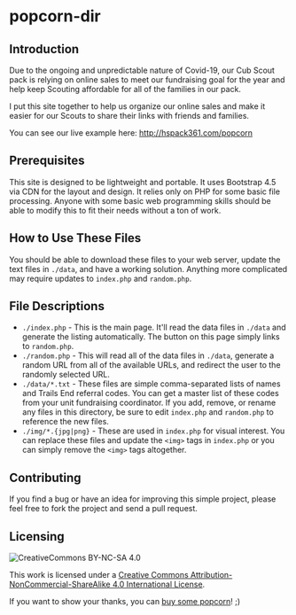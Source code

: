 # popcorn-dir

## Introduction

Due to the ongoing and unpredictable nature of Covid-19, our Cub Scout pack is relying on online sales to meet our fundraising goal for the year and help keep Scouting affordable for all of the families in our pack.

I put this site together to help us organize our online sales and make it easier for our Scouts to share their links with friends and families.

You can see our live example here: http://hspack361.com/popcorn

## Prerequisites

This site is designed to be lightweight and portable. It uses Bootstrap 4.5 via CDN for the layout and design. It relies only on PHP for some basic file processing. Anyone with some basic web programming skills should be able to modify this to fit their needs without a ton of work.

## How to Use These Files

You should be able to download these files to your web server, update the text files in `./data`, and have a working solution. Anything more complicated may require updates to `index.php` and `random.php`.

## File Descriptions

* `./index.php` - This is the main page. It'll read the data files in `./data` and generate the listing automatically. The button on this page simply links to `random.php`.
* `./random.php` - This will read all of the data files in `./data`, generate a random URL from all of the available URLs, and redirect the user to the randomly selected URL.
* `./data/*.txt` - These files are simple comma-separated lists of names and Trails End referral codes. You can get a master list of these codes from your unit fundraising coordinator. If you add, remove, or rename any files in this directory, be sure to edit `index.php` and `random.php` to reference the new files.
* `./img/*.{jpg|png}` - These are used in `index.php` for visual interest. You can replace these files and update the `<img>` tags in `index.php` or you can simply remove the `<img>` tags altogether.

## Contributing

If you find a bug or have an idea for improving this simple project, please feel free to fork the project and send a pull request.

## Licensing

![CreativeCommons BY-NC-SA 4.0](https://i.creativecommons.org/l/by-nc-sa/4.0/88x31.png)

This work is licensed under a [Creative Commons Attribution-NonCommercial-ShareAlike 4.0 International License](https://creativecommons.org/licenses/by-nc-sa/4.0/).

If you want to show your thanks, you can [buy some popcorn](https://www.trails-end.com/store/scout/78F7Y6N2)! ;)
